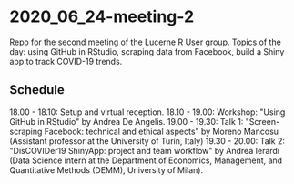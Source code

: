 # 2020_06_24-meeting-2
Repo for the second meeting of the Lucerne R User group. Topics of the day: using GitHub in RStudio, scraping data from Facebook, build a Shiny app to track COVID-19 trends. 

## Schedule
18.00 - 18.10: Setup and virtual reception.
18.10 - 19.00: Workshop: "Using GitHub in RStudio" by Andrea De Angelis.
19.00 - 19.30: Talk 1: "Screen-scraping Facebook: technical and ethical aspects" by Moreno Mancosu (Assistant professor at the University of Turin, Italy)
19.30 - 20.00: Talk 2: "DisCOVIDer19 ShinyApp: project and team workflow" by Andrea Ierardi (Data Science intern at the Department of Economics, Management, and Quantitative Methods (DEMM), University of Milan).
